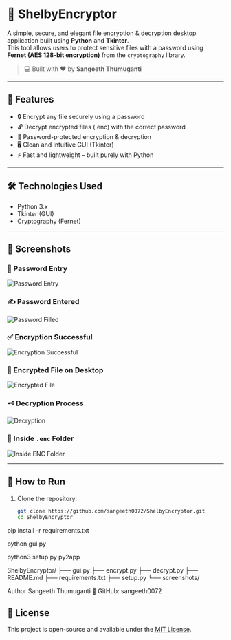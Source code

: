 # 🔐 ShelbyEncryptor

A simple, secure, and elegant file encryption & decryption desktop application built using **Python** and **Tkinter**.  
This tool allows users to protect sensitive files with a password using **Fernet (AES 128-bit encryption)** from the `cryptography` library.

> 💻 Built with ❤️ by **Sangeeth Thumuganti**

---

## 🚀 Features

- 🔒 Encrypt any file securely using a password
- 🔓 Decrypt encrypted files (.enc) with the correct password
- 🧠 Password-protected encryption & decryption
- 🖥️ Clean and intuitive GUI (Tkinter)
- ⚡ Fast and lightweight – built purely with Python

---

## 🛠️ Technologies Used

- Python 3.x
- Tkinter (GUI)
- Cryptography (Fernet)

---

## 📸 Screenshots

### 🔑 Password Entry
![Password Entry](screenshots/screenshot1_password_entry.png)

### ✍️ Password Entered
![Password Filled](screenshots/screenshot2_password_filled.png)

### ✅ Encryption Successful
![Encryption Successful](screenshots/screenshot3_encryption_success.png)

### 📁 Encrypted File on Desktop
![Encrypted File](screenshots/screenshot4_encrypted_file_desktop.png)

### 🗝️ Decryption Process
![Decryption](screenshots/screenshot5_decryption_process.png)

### 📂 Inside `.enc` Folder
![Inside ENC Folder](screenshots/screenshot6_inside_enc_folder.png)

---

## 🧪 How to Run

1. Clone the repository:
   ```bash
   git clone https://github.com/sangeeth0072/ShelbyEncryptor.git
   cd ShelbyEncryptor

pip install -r requirements.txt

python gui.py

python3 setup.py py2app

ShelbyEncryptor/
├── gui.py
├── encrypt.py
├── decrypt.py
├── README.md
├── requirements.txt
├── setup.py
└── screenshots/

Author
Sangeeth Thumuganti 🔗 GitHub: sangeeth0072
## 📄 License

This project is open-source and available under the [MIT License](LICENSE).


